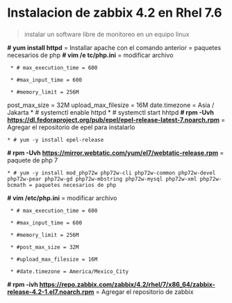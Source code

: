 # Instalacion de zabbix 4.2 en Rhel 7.6 <h5>

> instalar un software libre de monitoreo en un equipo linux

__# yum install httpd__ =  Installar apache con el comando anterior
     = paquetes necesarios de php
   __# vim /e tc/php.ini__ = modificar archivo
     
     * # max_execution_time = 600 
     
     * #max_input_time = 600 
     
     * #memory_limit = 256M 
post_max_size = 32M 
upload_max_filesize = 16M 
date.timezone = Asia / Jakarta
    * # systemctl enable httpd 
    * # systemctl start hhtpd
__# rpm -Uvh  https://dl.fedoraproject.org/pub/epel/epel-release-latest-7.noarch.rpm__ = Agregar el repositorio de epel para instalarlo

    * # yum -y install epel-release
    
__# rpm -Uvh https://mirror.webtatic.com/yum/el7/webtatic-release.rpm__ = paquete de php 7
    
    * # yum -y install mod_php72w php72w-cli php72w-common php72w-devel php72w-pear php72w-gd php72w-mbstring php72w-mysql php72w-xml php72w-bcmath = paquetes necesarios de php
    
__# vim /etc/php.ini__ = modificar archivo
     
     * # max_execution_time = 600 
     
     * #max_input_time = 600 
     
     * #memory_limit = 256M 

     * #post_max_size = 32M 

     * #upload_max_filesize = 16M 
     
     * #date.timezone = America/Mexico_City 

__# rpm -ivh https://repo.zabbix.com/zabbix/4.2/rhel/7/x86_64/zabbix-release-4.2-1.el7.noarch.rpm__ = Agregar el repositorio de zabbix
